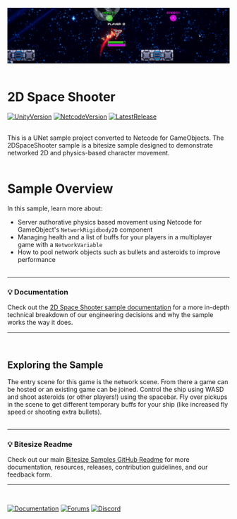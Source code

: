 ![Banner](Resources/spaceshooter_banner.png)
<br><br>

# 2D Space Shooter

[![UnityVersion](https://img.shields.io/badge/Unity%20Version:-2021.3%20LTS-57b9d3.svg?logo=unity&color=2196F3)](https://unity.com/releases/editor/qa/lts-releases#:~:text=February%2014%2C%202023-,LTS%20Release,2021.3.18f1,-Released%3A%20February)
[![NetcodeVersion](https://img.shields.io/badge/Netcode%20Version:-1.2.0-57b9d3.svg?logo=unity&color=2196F3)](https://docs-multiplayer.unity3d.com/netcode/current/about)
[![LatestRelease](https://img.shields.io/badge/Latest%20%20Github%20Release:-v1.2.0-57b9d3.svg?logo=github&color=brightgreen)](https://github.com/Unity-Technologies/com.unity.multiplayer.samples.bitesize/releases/tag/v1.2.0)
<br><br>

This is a UNet sample project converted to Netcode for GameObjects. The 2DSpaceShooter sample is a bitesize sample designed to demonstrate networked 2D and physics-based character movement. 
<br><br>

# Sample Overview

In this sample, learn more about:

- Server authorative physics based movement using Netcode for GameObject's `NetworkRigidbody2D` component
- Managing health and a list of buffs for your players in a multiplayer game with a `NetworkVariable`
- How to pool network objects such as bullets and asteroids to improve performance
<br><br>
---
### 💡 Documentation
Check out the [2D Space Shooter sample documentation](https://docs-multiplayer.unity3d.com/netcode/current/learn/bitesize/bitesize-spaceshooter) for a more in-depth technical breakdown of our engineering decisions and why the sample works the way it does.

---
<br>

## Exploring the Sample

The entry scene for this game is the network scene. From there a game can be hosted or an existing game can be joined. Control the ship using WASD and shoot asteroids (or other players!) using the spacebar. Fly over pickups in the scene to get different temporary buffs for your ship (like increased fly speed or shooting extra bullets).
<br><br>


---
### 💡 Bitesize Readme
Check out our main [Bitesize Samples GitHub Readme](https://github.com/Unity-Technologies/com.unity.multiplayer.samples.bitesize#readme) for more documentation, resources, releases, contribution guidelines, and our feedback form.

---
<br>

[![Documentation](https://img.shields.io/badge/Unity-bitesize--docs-57b9d3.svg?logo=unity&color=2196F3)](https://docs-multiplayer.unity3d.com/netcode/current/learn/bitesize/bitesize-introduction)
[![Forums](https://img.shields.io/badge/Unity-multiplayer--forum-57b9d3.svg?logo=unity&color=2196F3)](https://forum.unity.com/forums/multiplayer.26/)
[![Discord](https://img.shields.io/discord/449263083769036810.svg?label=discord&logo=discord&color=5865F2)](https://discord.gg/FM8SE9E)